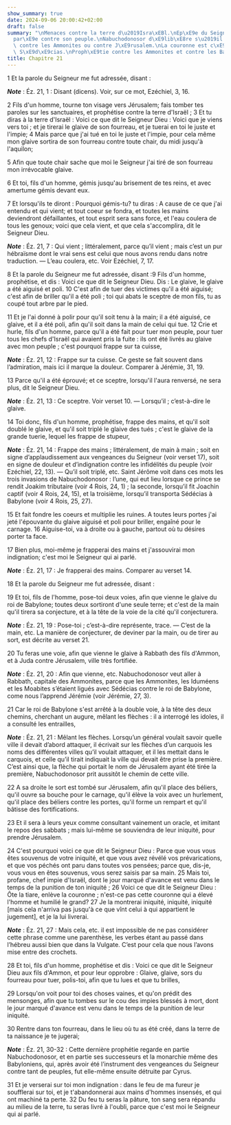 ```yaml
---
show_summary: true
date: 2024-09-06 20:00:42+02:00
draft: false
summary: "\nMenaces contre la terre d\u2019Isra\xEBl.\nEp\xE9e du Seigneur pr\xE9\
  par\xE9e contre son peuple.\nNabuchodonosor d\xE9lib\xE8re s\u2019il doit marcher\
  \ contre les Ammonites ou contre J\xE9rusalem.\nLa couronne est c\xE9d\xE9e \xE0\
  \ S\xE9d\xE9cias.\nProph\xE9tie contre les Ammonites et contre les Babyloniens.\n"
title: Chapitre 21
---
```





1 Et la parole du Seigneur me fut adressée, disant :

***Note*** :  Éz. 21, 1 : Disant (dicens). Voir, sur ce mot, Ezéchiel, 3, 16.


2 Fils d'un homme, tourne ton visage vers Jérusalem; fais tomber tes paroles sur les sanctuaires, et prophétise contre la terre d'Israël ; 3 Et tu diras à la terre d'Israël : Voici ce que dit le Seigneur Dieu : Voici que je viens vers toi ; et je tirerai le glaive de son fourreau, et je tuerai en toi le juste et l'impie; 4 Mais parce que j'ai tué en toi le juste et l'impie, pour cela même mon glaive sortira de son fourreau contre toute chair, du midi jusqu'à l'aquilon;


5 Afin que toute chair sache que moi le Seigneur j'ai tiré de son fourreau mon irrévocable glaive.


6 Et toi, fils d'un homme, gémis jusqu'au brisement de tes reins, et avec amertume gémis devant eux.


7 Et lorsqu'ils te diront : Pourquoi gémis-tu? tu diras : A cause de ce que j'ai entendu et qui vient; et tout coeur se fondra, et toutes les mains deviendront défaillantes, et tout esprit sera sans force, et l'eau coulera de tous les genoux; voici que cela vient, et que cela s'accomplira, dit le Seigneur Dieu.

***Note*** :  Éz. 21, 7 : Qui vient ; littéralement, parce qu’il vient ; mais c’est un pur hébraïsme dont le vrai sens est celui que nous avons rendu dans notre traduction. ― L’eau coulera, etc. Voir Ezéchiel, 7, 17.

8 Et la parole du Seigneur me fut adressée, disant :9 Fils d'un homme, prophétise, et dis : Voici ce que dit le Seigneur Dieu. Dis : Le glaive, le glaive a été aiguisé et poli. 10 C'est afin de tuer des victimes qu'il a été aiguisé; c'est afin de briller qu'il a été poli ; toi qui abats le sceptre de mon fils, tu as coupé tout arbre par le pied.


11 Et je l'ai donné à polir pour qu'il soit tenu à la main; il a été aiguisé, ce glaive, et il a été poli, afin qu'il soit dans la main de celui qui tue. 12 Crie et hurle, fils d'un homme, parce qu'il a été fait pour tuer mon peuple, pour tuer tous les chefs d'Israël qui avaient pris la fuite : ils ont été livrés au glaive avec mon peuple ; c'est pourquoi frappe sur ta cuisse,

***Note*** :  Éz. 21, 12 : Frappe sur ta cuisse. Ce geste se fait souvent dans l’admiration, mais ici il marque la douleur. Comparer à Jérémie, 31, 19.


13 Parce qu'il a été éprouvé; et ce sceptre, lorsqu'il l'aura renversé, ne sera plus, dit le Seigneur Dieu.

***Note*** :  Éz. 21, 13 : Ce sceptre. Voir verset 10. ― Lorsqu’il ; c’est-à-dire le glaive.


14 Toi donc, fils d'un homme, prophétise, frappe des mains, et qu'il soit doublé le glaive, et qu'il soit triplé le glaive des tués ; c'est le glaive de la grande tuerie, lequel les frappe de stupeur,

***Note*** :  Éz. 21, 14 : Frappe des mains ; littéralement, de main à main ; soit en signe d’applaudissement aux vengeances du Seigneur (voir verset 17), soit en signe de douleur et d’indignation contre les infidélités du peuple (voir Ezéchiel, 22, 13). ― Qu’il soit triplé, etc. Saint Jérôme voit dans ces mots les trois invasions de Nabuchodonosor : l’une, qui eut lieu lorsque ce prince se rendit Joakim tributaire (voir 4 Rois, 24, 1) ; la seconde, lorsqu’il fit Joachin captif (voir 4 Rois, 24, 15), et la troisième, lorsqu’il transporta Sédécias à Babylone (voir 4 Rois, 25, 27).

15 Et fait fondre les coeurs et multiplie les ruines. A toutes leurs portes j'ai jeté l'épouvante du glaive aiguisé et poli pour briller, engaîné pour le carnage. 16 Aiguise-toi, va à droite ou à gauche, partout où tu désires porter ta face.


17 Bien plus, moi-même je frapperai des mains et j'assouvirai mon indignation; c'est moi le Seigneur qui ai parlé.

***Note*** :  Éz. 21, 17 : Je frapperai des mains. Comparer au verset 14.

18 Et la parole du Seigneur me fut adressée, disant :


19 Et toi, fils de l'homme, pose-toi deux voies, afin que vienne le glaive du roi de Babylone; toutes deux sortiront d'une seule terre; et c'est de la main qu'il tirera sa conjecture, et à la tête de la voie de la cité qu'il conjecturera.

***Note*** :  Éz. 21, 19 : Pose-toi ; c’est-à-dire représente, trace. ― C’est de la main, etc. La manière de conjecturer, de deviner par la main, ou de tirer au sort, est décrite au verset 21.

20 Tu feras une voie, afin que vienne le glaive à Rabbath des fils d'Ammon, et à Juda contre Jérusalem, ville très fortifiée.

***Note*** :  Éz. 21, 20 : Afin que vienne, etc. Nabuchodonosor veut aller à Rabbath, capitale des Ammonites, parce que les Ammonites, les Iduméens et les Moabites s’étaient ligués avec Sédécias contre le roi de Babylone, come nous l’apprend Jérémie (voir Jérémie, 27, 3).

21 Car le roi de Babylone s'est arrêté à la double voie, à la tête des deux chemins, cherchant un augure, mêlant les flèches : il a interrogé les idoles, il a consulté les entrailles,

***Note*** :  Éz. 21, 21 : Mêlant les flèches. Lorsqu’un général voulait savoir quelle ville il devait d’abord attaquer, il écrivait sur les flèches d’un carquois les noms des différentes villes qu’il voulait attaquer, et il les mettait dans le carquois, et celle qu’il tirait indiquait la ville qui devait être prise la première. C’est ainsi que, la flèche qui portait le nom de Jérusalem ayant été tirée la première, Nabuchodonosor prit aussitôt le chemin de cette ville.

22 A sa droite le sort est tombé sur Jérusalem, afin qu'il place des béliers, qu'il ouvre sa bouche pour le carnage, qu'il élève la voix avec un hurlement, qu'il place des béliers contre les portes, qu'il forme un rempart et qu'il bâtisse des fortifications.


23 Et il sera à leurs yeux comme consultant vainement un oracle, et imitant le repos des sabbats ; mais lui-même se souviendra de leur iniquité, pour prendre Jérusalem.


24 C'est pourquoi voici ce que dit le Seigneur Dieu : Parce que vous vous êtes souvenus de votre iniquité, et que vous avez révélé vos prévarications, et que vos péchés ont paru dans toutes vos pensées; parce que, dis-je, vous vous en êtes souvenus, vous serez saisis par sa main. 25 Mais toi, profane, chef impie d'Israël, dont le jour marqué d'avance est venu dans le temps de la punition de ton iniquité ; 26 Voici ce que dit le Seigneur Dieu : Ôte la tiare, enlève la couronne ; n'est-ce pas cette couronne qui a élevé l'homme et humilié le grand? 27 Je la montrerai iniquité, iniquité, iniquité [mais cela n'arriva pas jusqu'à ce que vînt celui à qui appartient le jugement], et je la lui livrerai.

***Note*** :  Éz. 21, 27 : Mais cela, etc. il est impossible de ne pas considérer cette phrase comme une parenthèse, les verbes étant au passé dans l’hébreu aussi bien que dans la Vulgate. C’est pour cela que nous l’avons mise entre des crochets.

28 Et toi, fils d'un homme, prophétise et dis : Voici ce que dit le Seigneur Dieu aux fils d'Ammon, et pour leur opprobre : Glaive, glaive, sors du fourreau pour tuer, polis-toi, afin que tu lues et que tu brilles,


29 Lorsqu'on voit pour toi des choses vaines, et qu'on prédit des mensonges, afin que tu tombes sur le cou des impies blessés à mort, dont le jour marqué d'avance est venu dans le temps de la punition de leur iniquité.


30 Rentre dans ton fourreau, dans le lieu où tu as été créé, dans la terre de ta naissance je te jugerai;

***Note*** :  Éz. 21, 30-32 : Cette dernière prophétie regarde en partie Nabuchodonosor, et en partie ses successeurs et la monarchie même des Babyloniens, qui, après avoir été l’instrument des vengeances du Seigneur contre tant de peuples, fut elle-même ensuite détruite par Cyrus.

31 Et je verserai sur toi mon indignation : dans le feu de ma fureur je soufflerai sur toi, et je t'abandonnerai aux mains d'hommes insensés, et qui ont machiné ta perte. 32 Du feu tu seras la pâture, ton sang sera répandu au milieu de la terre, tu seras livré à l'oubli, parce que c'est moi le Seigneur qui ai parlé.


